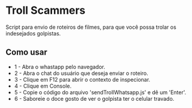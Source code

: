 # Troll Scammers

Script para envio de roteiros de filmes, para que você possa trolar os indesejados golpistas.


## Como usar

- 1 - Abra o whastapp pelo navegador.
- 2 - Abra o chat do usuário que deseja enviar o roteiro.
- 3 - Clique em F12 para abrir o contexto de inspecionar.
- 4 - Clique em Console.
- 5 - Copie o código do arquivo 'sendTrollWhatsapp.js' e dê um 'Enter'.
- 6 - Saboreie o doce gosto de ver o golpista ter o celular travado.